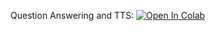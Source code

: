 Question Answering and TTS:
[![Open In Colab](https://colab.research.google.com/assets/colab-badge.svg)](https://colab.research.google.com/github/girafe-ai/natural-language-processing/blob/master/week08_question_answering/practice_question_answering_and_tts.ipynb)